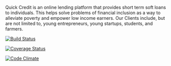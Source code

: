 Quick Credit is an online lending platform that provides short term soft loans to individuals. This
helps solve problems of financial inclusion as a way to alleviate poverty and empower low
income earners.
Our Clients include, but are not limited to, young entrepreneurs, young startups, students, and farmers.

[![Build Status](https://travis-ci.org/Akuwealth/Akuwealth.svg?branch=gh-pages)](https://travis-ci.org/Akuwealth/Akuwealth)

[![Coverage Status](https://coveralls.io/repos/github/Akuwealth/Akuwealth/badge.svg?branch=gh-pages)](https://coveralls.io/github/Akuwealth/Akuwealth?branch=gh-pages)

[![Code Climate](https://codeclimate.com/github/codeclimate/codeclimate/badges/gpa.svg)](https://codeclimate.com/github/Akuwealth/Akuwealth)
